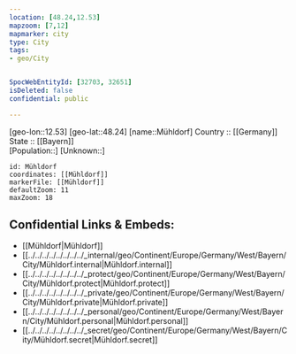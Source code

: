 ```yaml
---
location: [48.24,12.53] 
mapzoom: [7,12] 
mapmarker: city 
type: City
tags:
- geo/City


SpocWebEntityId: [32703, 32651] 
isDeleted: false
confidential: public

---
```

[geo-lon::12.53] 
[geo-lat::48.24] 
[name::Mühldorf] 
Country :: [[Germany]]  
State :: [[Bayern]]  
[Population::] 
[Unknown::] 


```leaflet
id: Mühldorf
coordinates: [[Mühldorf]] 
markerFile: [[Mühldorf]] 
defaultZoom: 11 
maxZoom: 18
```


## Confidential Links & Embeds: 
- [[Mühldorf|Mühldorf]]  
- [[../../../../../../../../_internal/geo/Continent/Europe/Germany/West/Bayern/City/Mühldorf.internal|Mühldorf.internal]] 
- [[../../../../../../../../_protect/geo/Continent/Europe/Germany/West/Bayern/City/Mühldorf.protect|Mühldorf.protect]] 
- [[../../../../../../../../_private/geo/Continent/Europe/Germany/West/Bayern/City/Mühldorf.private|Mühldorf.private]] 
- [[../../../../../../../../_personal/geo/Continent/Europe/Germany/West/Bayern/City/Mühldorf.personal|Mühldorf.personal]] 
- [[../../../../../../../../_secret/geo/Continent/Europe/Germany/West/Bayern/City/Mühldorf.secret|Mühldorf.secret]] 
